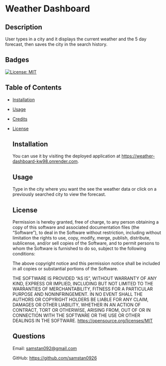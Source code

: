 # Weather Dashboard
  ## Description
  User types in a city and it displays the current weather and the 5 day forecast, then saves the city in the search history.
  ## Badges
  [![License: MIT](https://img.shields.io/badge/License-MIT-yellow.svg)](https://opensource.org/licenses/MIT)
  ## Table of Contents
- [Installation](#installation)
- [Usage](#usage)
- [Credits](#credits)
- [License](#license)
  

  ## Installation
  You can use it by visiting the deployed application at https://weather-dashboard-kw98.onrender.com.
  ## Usage
  Type in the city where you want the see the weather data or click on a previously searched city to view the forecast.
  ## License
  
    Permission is hereby granted, free of charge, to any person obtaining a copy of this software and associated documentation files (the “Software”), 
    to deal in the Software without restriction, including without limitation the rights to use, copy, modify, merge, publish, distribute, sublicense, 
    and/or sell copies of the Software, and to permit persons to whom the Software is furnished to do so, subject to the following conditions:

    The above copyright notice and this permission notice shall be included in all copies or substantial portions of the Software.

    THE SOFTWARE IS PROVIDED “AS IS”, WITHOUT WARRANTY OF ANY KIND, EXPRESS OR IMPLIED, INCLUDING BUT NOT LIMITED TO THE WARRANTIES OF MERCHANTABILITY, 
    FITNESS FOR A PARTICULAR PURPOSE AND NONINFRINGEMENT. IN NO EVENT SHALL THE AUTHORS OR COPYRIGHT HOLDERS BE LIABLE FOR ANY CLAIM, DAMAGES OR OTHER LIABILITY, 
    WHETHER IN AN ACTION OF CONTRACT, TORT OR OTHERWISE, ARISING FROM, OUT OF OR IN CONNECTION WITH THE SOFTWARE OR THE USE OR OTHER DEALINGS IN THE SOFTWARE.
  https://opensource.org/licenses/MIT


  
  ## Questions

  Email: samstan092@gmail.com

  GitHub: https://github.com/samstan0926
  